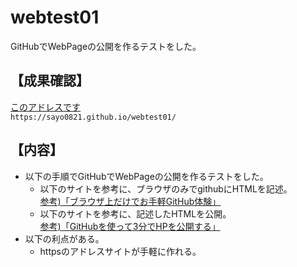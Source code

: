 # webtest01
GitHubでWebPageの公開を作るテストをした。

## 【成果確認】
[このアドレスです](https://sayo0821.github.io/webtest01/)  
`https://sayo0821.github.io/webtest01/`

## 【内容】
- 以下の手順でGitHubでWebPageの公開を作るテストをした。
  - 以下のサイトを参考に、ブラウザのみでgithubにHTMLを記述。  
[参考)「ブラウザ上だけでお手軽GitHub体験」](https://www.i-ryo.com/entry/2018/11/28/221938)
  - 以下のサイトを参考に、記述したHTMLを公開。  
[参考)「GitHubを使って3分でHPを公開する」](https://qiita.com/budougumi0617/items/221bb946d1c90d6769e9)
- 以下の利点がある。
  - httpsのアドレスサイトが手軽に作れる。
